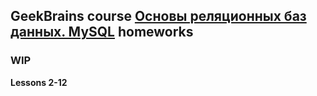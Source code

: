 ## GeekBrains course [Основы реляционных баз данных. MySQL](https://gb.ru/courses/690) homeworks

### WIP

**Lessons 2-12**

